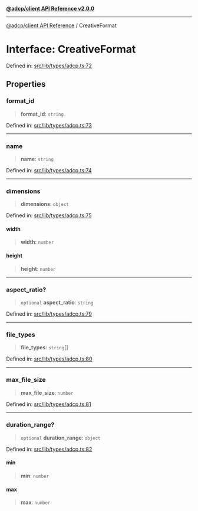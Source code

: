 [**@adcp/client API Reference v2.0.0**](../README.md)

***

[@adcp/client API Reference](../README.md) / CreativeFormat

# Interface: CreativeFormat

Defined in: [src/lib/types/adcp.ts:72](https://github.com/adcontextprotocol/adcp-client/blob/9ed0be764adbd110916d257101c95a577b3f15c8/src/lib/types/adcp.ts#L72)

## Properties

### format\_id

> **format\_id**: `string`

Defined in: [src/lib/types/adcp.ts:73](https://github.com/adcontextprotocol/adcp-client/blob/9ed0be764adbd110916d257101c95a577b3f15c8/src/lib/types/adcp.ts#L73)

***

### name

> **name**: `string`

Defined in: [src/lib/types/adcp.ts:74](https://github.com/adcontextprotocol/adcp-client/blob/9ed0be764adbd110916d257101c95a577b3f15c8/src/lib/types/adcp.ts#L74)

***

### dimensions

> **dimensions**: `object`

Defined in: [src/lib/types/adcp.ts:75](https://github.com/adcontextprotocol/adcp-client/blob/9ed0be764adbd110916d257101c95a577b3f15c8/src/lib/types/adcp.ts#L75)

#### width

> **width**: `number`

#### height

> **height**: `number`

***

### aspect\_ratio?

> `optional` **aspect\_ratio**: `string`

Defined in: [src/lib/types/adcp.ts:79](https://github.com/adcontextprotocol/adcp-client/blob/9ed0be764adbd110916d257101c95a577b3f15c8/src/lib/types/adcp.ts#L79)

***

### file\_types

> **file\_types**: `string`[]

Defined in: [src/lib/types/adcp.ts:80](https://github.com/adcontextprotocol/adcp-client/blob/9ed0be764adbd110916d257101c95a577b3f15c8/src/lib/types/adcp.ts#L80)

***

### max\_file\_size

> **max\_file\_size**: `number`

Defined in: [src/lib/types/adcp.ts:81](https://github.com/adcontextprotocol/adcp-client/blob/9ed0be764adbd110916d257101c95a577b3f15c8/src/lib/types/adcp.ts#L81)

***

### duration\_range?

> `optional` **duration\_range**: `object`

Defined in: [src/lib/types/adcp.ts:82](https://github.com/adcontextprotocol/adcp-client/blob/9ed0be764adbd110916d257101c95a577b3f15c8/src/lib/types/adcp.ts#L82)

#### min

> **min**: `number`

#### max

> **max**: `number`
